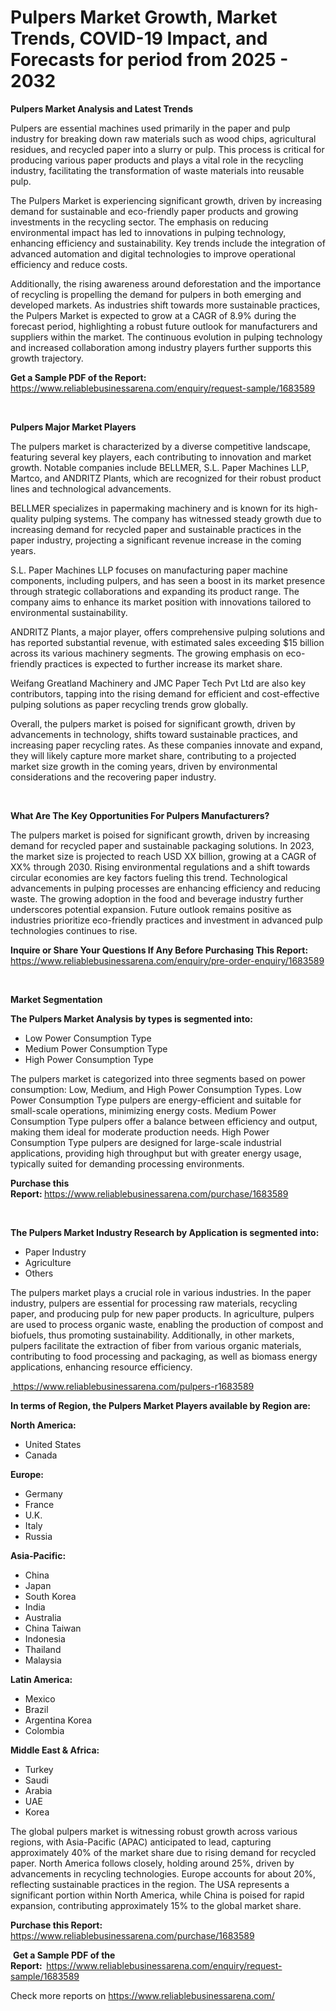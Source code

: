 <p><h1>Pulpers Market Growth, Market Trends, COVID-19 Impact, and Forecasts for period from 2025 - 2032</h1></p><p><strong>Pulpers Market Analysis and Latest Trends</strong></p>
<p><p>Pulpers are essential machines used primarily in the paper and pulp industry for breaking down raw materials such as wood chips, agricultural residues, and recycled paper into a slurry or pulp. This process is critical for producing various paper products and plays a vital role in the recycling industry, facilitating the transformation of waste materials into reusable pulp. </p><p>The Pulpers Market is experiencing significant growth, driven by increasing demand for sustainable and eco-friendly paper products and growing investments in the recycling sector. The emphasis on reducing environmental impact has led to innovations in pulping technology, enhancing efficiency and sustainability. Key trends include the integration of advanced automation and digital technologies to improve operational efficiency and reduce costs. </p><p>Additionally, the rising awareness around deforestation and the importance of recycling is propelling the demand for pulpers in both emerging and developed markets. As industries shift towards more sustainable practices, the Pulpers Market is expected to grow at a CAGR of 8.9% during the forecast period, highlighting a robust future outlook for manufacturers and suppliers within the market. The continuous evolution in pulping technology and increased collaboration among industry players further supports this growth trajectory.</p></p>
<p><strong>Get a Sample PDF of the Report:&nbsp;</strong> <a href="https://www.reliablebusinessarena.com/enquiry/request-sample/1683589?utm_campaign=2868&utm_medium=2&utm_source=Github&utm_content=ia&utm_term=10042025&utm_id=pulpers">https://www.reliablebusinessarena.com/enquiry/request-sample/1683589</a></p>
<p>&nbsp;</p>
<p><strong>Pulpers Major Market Players</strong></p>
<p><p>The pulpers market is characterized by a diverse competitive landscape, featuring several key players, each contributing to innovation and market growth. Notable companies include BELLMER, S.L. Paper Machines LLP, Martco, and ANDRITZ Plants, which are recognized for their robust product lines and technological advancements.</p><p>BELLMER specializes in papermaking machinery and is known for its high-quality pulping systems. The company has witnessed steady growth due to increasing demand for recycled paper and sustainable practices in the paper industry, projecting a significant revenue increase in the coming years.</p><p>S.L. Paper Machines LLP focuses on manufacturing paper machine components, including pulpers, and has seen a boost in its market presence through strategic collaborations and expanding its product range. The company aims to enhance its market position with innovations tailored to environmental sustainability.</p><p>ANDRITZ Plants, a major player, offers comprehensive pulping solutions and has reported substantial revenue, with estimated sales exceeding $15 billion across its various machinery segments. The growing emphasis on eco-friendly practices is expected to further increase its market share.</p><p>Weifang Greatland Machinery and JMC Paper Tech Pvt Ltd are also key contributors, tapping into the rising demand for efficient and cost-effective pulping solutions as paper recycling trends grow globally.</p><p>Overall, the pulpers market is poised for significant growth, driven by advancements in technology, shifts toward sustainable practices, and increasing paper recycling rates. As these companies innovate and expand, they will likely capture more market share, contributing to a projected market size growth in the coming years, driven by environmental considerations and the recovering paper industry.</p></p>
<p>&nbsp;</p>
<p><strong>What Are The Key Opportunities For Pulpers Manufacturers?</strong></p>
<p><p>The pulpers market is poised for significant growth, driven by increasing demand for recycled paper and sustainable packaging solutions. In 2023, the market size is projected to reach USD XX billion, growing at a CAGR of XX% through 2030. Rising environmental regulations and a shift towards circular economies are key factors fueling this trend. Technological advancements in pulping processes are enhancing efficiency and reducing waste. The growing adoption in the food and beverage industry further underscores potential expansion. Future outlook remains positive as industries prioritize eco-friendly practices and investment in advanced pulp technologies continues to rise.</p></p>
<p><strong>Inquire or Share Your Questions If Any Before Purchasing This Report:</strong> <a href="https://www.reliablebusinessarena.com/enquiry/pre-order-enquiry/1683589?utm_campaign=2868&utm_medium=2&utm_source=Github&utm_content=ia&utm_term=10042025&utm_id=pulpers">https://www.reliablebusinessarena.com/enquiry/pre-order-enquiry/1683589</a></p>
<p>&nbsp;</p>
<p><strong>Market Segmentation</strong></p>
<p><strong>The Pulpers Market Analysis by types is segmented into:</strong></p>
<p><ul><li>Low Power Consumption Type</li><li>Medium Power Consumption Type</li><li>High Power Consumption Type</li></ul></p>
<p><p>The pulpers market is categorized into three segments based on power consumption: Low, Medium, and High Power Consumption Types. Low Power Consumption Type pulpers are energy-efficient and suitable for small-scale operations, minimizing energy costs. Medium Power Consumption Type pulpers offer a balance between efficiency and output, making them ideal for moderate production needs. High Power Consumption Type pulpers are designed for large-scale industrial applications, providing high throughput but with greater energy usage, typically suited for demanding processing environments.</p></p>
<p><strong>Purchase this Report:&nbsp;</strong><a href="https://www.reliablebusinessarena.com/purchase/1683589?utm_campaign=2868&utm_medium=2&utm_source=Github&utm_content=ia&utm_term=10042025&utm_id=pulpers">https://www.reliablebusinessarena.com/purchase/1683589</a></p>
<p>&nbsp;</p>
<p><strong>The Pulpers Market Industry Research by Application is segmented into:</strong></p>
<p><ul><li>Paper Industry</li><li>Agriculture</li><li>Others</li></ul></p>
<p><p>The pulpers market plays a crucial role in various industries. In the paper industry, pulpers are essential for processing raw materials, recycling paper, and producing pulp for new paper products. In agriculture, pulpers are used to process organic waste, enabling the production of compost and biofuels, thus promoting sustainability. Additionally, in other markets, pulpers facilitate the extraction of fiber from various organic materials, contributing to food processing and packaging, as well as biomass energy applications, enhancing resource efficiency.</p></p>
<p><a href="https://www.reliablebusinessarena.com/pulpers-r1683589?utm_campaign=2868&utm_medium=2&utm_source=Github&utm_content=ia&utm_term=10042025&utm_id=pulpers">&nbsp;https://www.reliablebusinessarena.com/pulpers-r1683589</a></p>
<p><strong>In terms of Region, the Pulpers Market Players available by Region are:</strong></p>
<p>
    <p> <strong> North America: </strong>
        <ul>
            <li>United States</li>
            <li>Canada</li>
        </ul>
        </p> 
    <p> <strong> Europe: </strong>
        <ul>
            <li>Germany</li>
            <li>France</li>
            <li>U.K.</li>
            <li>Italy</li>
            <li>Russia</li>
        </ul>
        </p> 
    <p> <strong> Asia-Pacific: </strong>
        <ul>
            <li>China</li>
            <li>Japan</li>
            <li>South Korea</li>
            <li>India</li>
            <li>Australia</li>
            <li>China Taiwan</li>
            <li>Indonesia</li>
            <li>Thailand</li>
            <li>Malaysia</li>
        </ul>
        </p> 
    <p> <strong> Latin America: </strong>
        <ul>
            <li>Mexico</li>
            <li>Brazil</li>
            <li>Argentina Korea</li>
            <li>Colombia</li>
        </ul>
        </p> 
    <p> <strong> Middle East & Africa: </strong>
        <ul>
            <li>Turkey</li>
            <li>Saudi</li>
            <li>Arabia</li>
            <li>UAE</li>
            <li>Korea</li>
        </ul>
    </p>
    </p>
<p><p>The global pulpers market is witnessing robust growth across various regions, with Asia-Pacific (APAC) anticipated to lead, capturing approximately 40% of the market share due to rising demand for recycled paper. North America follows closely, holding around 25%, driven by advancements in recycling technologies. Europe accounts for about 20%, reflecting sustainable practices in the region. The USA represents a significant portion within North America, while China is poised for rapid expansion, contributing approximately 15% to the global market share.</p></p>
<p><strong>Purchase this Report: </strong><a href="https://www.reliablebusinessarena.com/purchase/1683589?utm_campaign=2868&utm_medium=2&utm_source=Github&utm_content=ia&utm_term=10042025&utm_id=pulpers">https://www.reliablebusinessarena.com/purchase/1683589</a></p>
<p>&nbsp;<strong>Get a Sample PDF of the Report:&nbsp;&nbsp;</strong><a href="https://www.reliablebusinessarena.com/enquiry/request-sample/1683589?utm_campaign=2868&utm_medium=2&utm_source=Github&utm_content=ia&utm_term=10042025&utm_id=pulpers">https://www.reliablebusinessarena.com/enquiry/request-sample/1683589</a></p>
<p><strong></strong></p>
<p>Check more reports on <a href="https://www.reliablebusinessarena.com/?utm_campaign=2868&utm_medium=2&utm_source=Github&utm_content=ia&utm_term=10042025&utm_id=pulpers">https://www.reliablebusinessarena.com/</a></p>